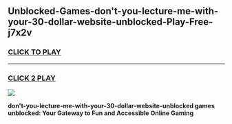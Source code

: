 
## Unblocked-Games-don't-you-lecture-me-with-your-30-dollar-website-unblocked-Play-Free-j7x2v
<h3>
<a href="https://premium76.site?title=don't-you-lecture-me-with-your-30-dollar-website-unblocked&ref=18A1">CLICK TO PLAY</a></h3>
<hr>

<h3>
<a href="https://premium76.site?title=don't-you-lecture-me-with-your-30-dollar-website-unblocked&ref=18A1">CLICK 2 PLAY</a>
  
</h3>

<a href="https://premium76.site?title=don't-you-lecture-me-with-your-30-dollar-website-unblocked&ref=18A1"><img src="https://clearcache.store/games.png"></a>


**don't-you-lecture-me-with-your-30-dollar-website-unblocked games unblocked: Your Gateway to Fun and Accessible Online Gaming**
